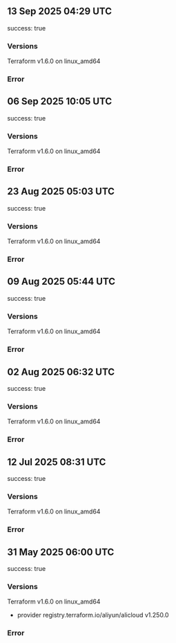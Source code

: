 ## 13 Sep 2025 04:29 UTC

success: true

### Versions

Terraform v1.6.0
on linux_amd64

### Error

## 06 Sep 2025 10:05 UTC

success: true

### Versions

Terraform v1.6.0
on linux_amd64

### Error

## 23 Aug 2025 05:03 UTC

success: true

### Versions

Terraform v1.6.0
on linux_amd64

### Error

## 09 Aug 2025 05:44 UTC

success: true

### Versions

Terraform v1.6.0
on linux_amd64

### Error

## 02 Aug 2025 06:32 UTC

success: true

### Versions

Terraform v1.6.0
on linux_amd64

### Error

## 12 Jul 2025 08:31 UTC

success: true

### Versions

Terraform v1.6.0
on linux_amd64

### Error

## 31 May 2025 06:00 UTC

success: true

### Versions

Terraform v1.6.0
on linux_amd64
+ provider registry.terraform.io/aliyun/alicloud v1.250.0

### Error

